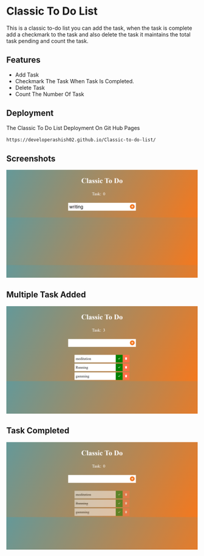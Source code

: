 
# Classic To Do List 

This is a classic to-do list you can add the task, when the task is complete add a checkmark to the task and also delete the task it maintains the total task pending and count the task. 
## Features

- Add Task 
- Checkmark The Task When Task Is Completed.
- Delete Task
- Count The Number Of Task 


## Deployment

  The Classic To Do List Deployment On Git Hub Pages 

```bash
https://developerashish02.github.io/Classic-to-do-list/
```


## Screenshots

![App Screenshot](https://github.com/developerashish02/Classic-to-do-list/blob/main/Screenshots/Screenshot%20(3).png?raw=true)

## Multiple Task  Added

![App Screenshot](https://github.com/developerashish02/Classic-to-do-list/blob/main/Screenshots/Screenshot%20(7).png?raw=true)

## Task Completed
![App Screenshot](https://github.com/developerashish02/Classic-to-do-list/blob/main/Screenshots/Screenshot%20(8).png?raw=true)
